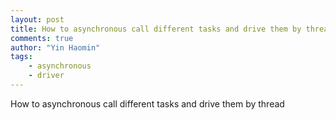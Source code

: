 ```yaml
---
layout: post
title: How to asynchronous call different tasks and drive them by thread
comments: true
author: "Yin Haomin"
tags:
    - asynchronous
    - driver
---
```


How to asynchronous call different tasks and drive them by thread

